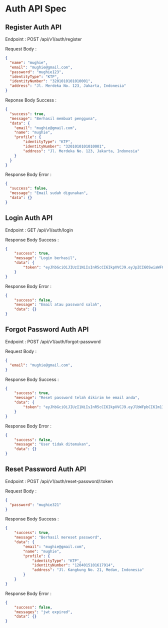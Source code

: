 # Auth API Spec

## Register Auth API

Endpoint : POST /api/v1/auth/register

Request Body : 

```json
{
  "name": "mughie",
  "email": "mughie@gmail.com",
  "password": "mughie123",
  "identityType": "KTP",
  "identityNumber": "3201010101010001",
  "address": "Jl. Merdeka No. 123, Jakarta, Indonesia"
}
```

Reponse Body Success : 

```json
{
  "success": true,
  "message": "Berhasil membuat pengguna",
  "data": {
    "email": "mughie@gmail.com",
    "name": "mughie",
    "profile": {
        "identityType": "KTP",
        "identityNumber": "3201010101010001",
        "address": "Jl. Merdeka No. 123, Jakarta, Indonesia"
    }
  }
}
```
Response Body Error : 

```json
{
  "success": false,
  "message": "Email sudah digunakan",
  "data": {}
}
```

## Login Auth API

Endpoint : GET /api/v1/auth/login

Response Body Success : 

```json
{
    "success": true,
    "message": "Login berhasil",
    "data": {
        "token": "eyJhbGciOiJIUzI1NiIsInR5cCI6IkpXVCJ9.eyJpZCI6OSwiaWF0IjoxNzMwMjg3MzA4LCJleHAiOjE3MzAzNzM3MDh9.b5SaUHlXfqwQIcTJvPhxo7RadBJ9rDl1lzSFXJXGW4U"
    }
}
```

Response Body Error : 

```json
{
    "success": false,
    "message": "Email atau password salah",
    "data": {}
}
```

## Forgot Password Auth API

Endpoint : POST /api/v1/auth/forgot-password

Request Body : 

```json
{
  "email": "mughie@gmail.com",
}
```

Response Body Success : 

```json
{
    "success": true,
    "message": "Reset password telah dikirim ke email anda",
    "data": {
        "token": "eyJhbGciOiJIUzI1NiIsInR5cCI6IkpXVCJ9.eyJlbWFpbCI6Im11Z2hpZUBnbWFpbC5jb20iLCJpYXQiOjE3MzIwMTA5MzIsImV4cCI6MTczMjAxMTIzMn0.tVTL-nB7Kgx7ANCngOe1iIQqrchSPqGVrdbZTkqsx-Y"
    }
}
```

Response Body Error : 

```json
{
    "success": false,
    "message": "User tidak ditemukan",
    "data": {}
}
```

## Reset Password Auth API

Endpoint : POST /api/v1/auth/reset-password/:token

Request Body : 
  
```json
{
  "password": "mughie321"
}
```

Response Body Success : 

```json
{
    "success": true,
    "message": "Berhasil mereset password",
    "data": {
        "email": "mughie@gmail.com",
        "name": "mughie",
        "profile": {
            "identityType": "KTP",
            "identityNumber": "1204015101617914",
            "address": "Jl. Kangkung No. 21, Medan, Indonesia"
        }
    }
}
```

Response Body Error : 

```json
{
    "success": false,
    "messages": "jwt expired",
    "data": {}
}
```